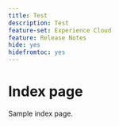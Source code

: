 ```yaml
---
title: Test
description: Test
feature-set: Experience Cloud
feature: Release Notes
hide: yes
hidefromtoc: yes
---
```

# Index page

Sample index page.


